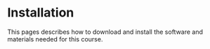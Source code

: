 # Installation
This pages describes how to download and install the software and materials needed for this course.

